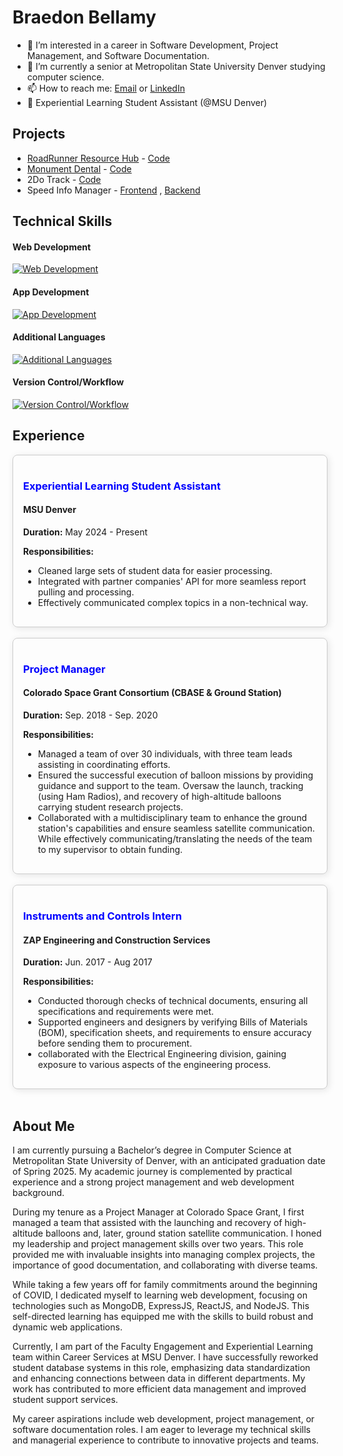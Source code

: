 #  Braedon Bellamy
- 👀 I’m interested in a career in Software Development, Project Management, and Software Documentation.
- 🌱 I’m currently a senior at Metropolitan State University Denver studying computer science.  
- 📫 How to reach me: [Email](Braedonb98@gmail.com) or [LinkedIn](https://www.linkedin.com/in/braedon-bellamy/)
- 👔 Experiential Learning Student Assistant (@MSU Denver)

 ## Projects
- [RoadRunner Resource Hub](http://roadrunner-resource-hub.com/) - [Code](https://github.com/BraedonB98/CS4610-RoadRunnerResourceHub)
- [Monument Dental](https://www.monumentdental.com/) - [Code](https://github.com/BraedonB98/MonumentDental)
- 2Do Track - [Code](https://github.com/BraedonB98/2DoTrack)
- Speed Info Manager - [Frontend](https://github.com/BraedonB98/SpeedInfoManager-F) , [Backend](https://github.com/BraedonB98/SpeedInfoManager-B)


## Technical Skills
#### Web Development
[![Web Development](https://skillicons.dev/icons?i=react,css,express,mongodb,nodejs,htmx,firebase,heroku)](https://skillicons.dev)

#### App Development
[![App Development](https://skillicons.dev/icons?i=androidstudio,kotlin)](https://skillicons.dev)

#### Additional Languages
[![Additional Languages](https://skillicons.dev/icons?i=cpp,py,arduino)](https://skillicons.dev)

#### Version Control/Workflow
[![Version Control/Workflow](https://skillicons.dev/icons?i=git,github,postman,npm,md)](https://skillicons.dev)



## Experience

<div style="border: 1px solid #ccc; padding: 16px; border-radius: 8px; box-shadow: 2px 2px 12px rgba(0,0,0,0.1);">
  <h3 style="color: blue;">Experiential Learning Student Assistant</h3>
  <h4>MSU Denver</h3>
  <p><strong>Duration:</strong> May 2024 - Present</p>
  <p><strong>Responsibilities:</strong></p>
  <ul>
    <li>Cleaned large sets of student data for easier processing.</li>
    <li>Integrated with partner companies' API for more seamless report pulling and processing.</li>
    <li> Effectively communicated complex topics in a non-technical way.</li>
  </ul>
</div> 

<br/>

<div style="border: 1px solid #ccc; padding: 16px; border-radius: 8px; box-shadow: 2px 2px 12px rgba(0,0,0,0.1);">
  <h3 style="color: blue;">Project Manager</h2>
  <h4>Colorado Space Grant Consortium (CBASE & Ground Station)</h3>
  <p><strong>Duration:</strong> Sep. 2018 - Sep. 2020 </p>
  <p><strong>Responsibilities:</strong></p>
  <ul>
    <li> Managed a team of over 30 individuals, with three team leads assisting in coordinating efforts.</li>
    <li>Ensured the successful execution of balloon missions by providing guidance and support to the team. Oversaw the launch, tracking (using Ham Radios), and recovery of high-altitude balloons carrying student research projects.</li>
    <li>Collaborated with a multidisciplinary team to enhance the ground station's capabilities and ensure seamless satellite communication. While effectively communicating/translating the needs of the team to my supervisor to obtain funding.</li>
  </ul>
</div> 

<br/>

<div style="border: 1px solid #ccc; padding: 16px; border-radius: 8px; box-shadow: 2px 2px 12px rgba(0,0,0,0.1);">
  <h3 style="color: blue;">Instruments and Controls Intern</h3>
  <h4>ZAP Engineering and Construction Services</h3>
  <p><strong>Duration:</strong> Jun. 2017 - Aug 2017 </p>
  <p><strong>Responsibilities:</strong></p>
  <ul>
    <li> Conducted thorough checks of technical documents, ensuring all specifications and requirements were met.</li>
    <li> Supported engineers and designers by verifying Bills of Materials (BOM), specification sheets, and requirements to ensure accuracy before sending them to procurement.</li>
    <li> collaborated with the Electrical Engineering division, gaining exposure to various aspects of the engineering process.</li>
  </ul>
</div> 

<br/>

## About Me
I am currently pursuing a Bachelor’s degree in Computer Science at Metropolitan State University of Denver, with an anticipated graduation date of Spring 2025. My academic journey is complemented by practical experience and a strong project management and web development background.

 During my tenure as a Project Manager at Colorado Space Grant, I first managed a team that assisted with the launching and recovery of high-altitude balloons and, later, ground station satellite communication. I honed my leadership and project management skills over two years. This role provided me with invaluable insights into managing complex projects, the importance of good documentation, and collaborating with diverse teams.

 While taking a few years off for family commitments around the beginning of COVID, I dedicated myself to learning web development, focusing on technologies such as MongoDB, ExpressJS, ReactJS, and NodeJS. This self-directed learning has equipped me with the skills to build robust and dynamic web applications.

 Currently, I am part of the Faculty Engagement and Experiential Learning team within Career Services at MSU Denver. I have successfully reworked student database systems in this role, emphasizing data standardization and enhancing connections between data in different departments. My work has contributed to more efficient data management and improved student support services.

 My career aspirations include web development, project management, or software documentation roles. I am eager to leverage my technical skills and managerial experience to contribute to innovative projects and teams.
